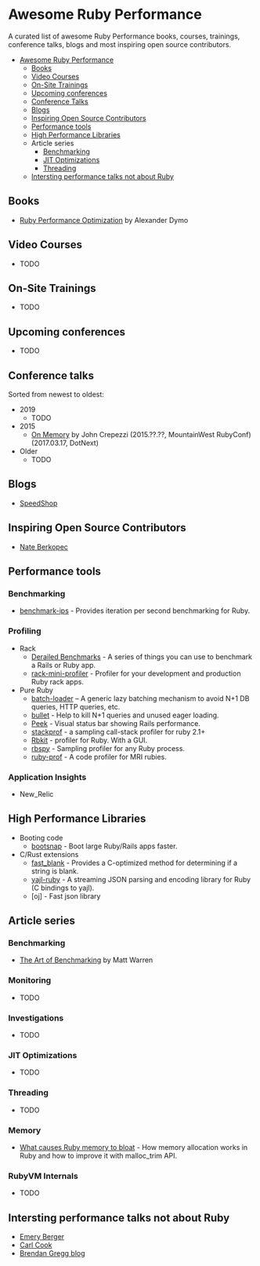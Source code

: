 # Awesome Ruby Performance
A curated list of awesome Ruby Performance books, courses, trainings, conference talks, blogs and most inspiring open source contributors.

- [Awesome Ruby Performance](#awesome-ruby-performance)
	- [Books](#books)
	- [Video Courses](#video-courses)
	- [On-Site Trainings](#on-site-trainings)
	- [Upcoming conferences](#upcoming-conferences)
	- [Conference Talks](#conference-talks)
	- [Blogs](#blogs)
	- [Inspiring Open Source Contributors](#inspiring-open-source-contributors)
	- [Performance tools](#performance-tools)
	- [High Performance Libraries](#high-performance-libraries)
	- Article series
		- [Benchmarking](#benchmarking)
		- [JIT Optimizations](#jit-optimizations)		
		- [Threading](#threading)
  - [Intersting performance talks not about Ruby](#not-about-ruby)

## Books

* [Ruby Performance Optimization](https://pragprog.com/book/adrpo/ruby-performance-optimization) by Alexander Dymo


## Video Courses

* TODO


## On-Site Trainings

* TODO


## Upcoming conferences

* TODO

## Conference talks

Sorted from newest to oldest:
* 2019
    * TODO
* 2015
	* [On Memory](https://www.youtube.com/watch?v=yxhrYiqatdA) by John Crepezzi (2015.??.??, MountainWest RubyConf)
	(2017.03.17, DotNext)
* Older
	* TODO

## Blogs

* [SpeedShop](https://www.speedshop.co/)

## Inspiring Open Source Contributors

* [Nate Berkopec](https://github.com/nateberkopec)

## Performance tools
### Benchmarking
* [benchmark-ips](https://github.com/evanphx/benchmark-ips) - Provides iteration per second benchmarking for Ruby.
### Profiling
* Rack
  * [Derailed Benchmarks](https://github.com/schneems/derailed_benchmarks) - A series of things you can use to benchmark a Rails or Ruby app.
  * [rack-mini-profiler](https://github.com/MiniProfiler/rack-mini-profiler) - Profiler for your development and production Ruby rack apps.
* Pure Ruby
  * [batch-loader](https://github.com/exaspark/batch-loader) – A generic lazy batching mechanism to avoid N+1 DB queries, HTTP queries, etc.
  * [bullet](https://github.com/flyerhzm/bullet) - Help to kill N+1 queries and unused eager loading.
  * [Peek](https://github.com/peek/peek) - Visual status bar showing Rails performance.
  * [stackprof](https://github.com/tmm1/stackprof) - a sampling call-stack profiler for ruby 2.1+
  * [Rbkit](https://github.com/code-mancers/rbkit) - profiler for Ruby. With a GUI.
  * [rbspy](https://github.com/rbspy/rbspy) - Sampling profiler for any Ruby process.
  * [ruby-prof](https://github.com/ruby-prof/ruby-prof) - A code profiler for MRI rubies.

### Application Insights
* New_Relic

## High Performance Libraries
* Booting code
  * [bootsnap](https://github.com/Shopify/bootsnap) - Boot large Ruby/Rails apps faster.
* C/Rust extensions
  * [fast_blank](https://github.com/SamSaffron/fast_blank) - Provides a C-optimized method for determining if a string is blank.
  * [yajl-ruby](https://github.com/brianmario/yajl-ruby) - A streaming JSON parsing and encoding library for Ruby (C bindings to yajl).
  * [oj] - Fast json library

## Article series

### Benchmarking
* [The Art of Benchmarking](http://mattwarren.org/2014/09/19/the-art-of-benchmarking/) by Matt Warren

### Monitoring
* TODO

### Investigations
* TODO

### JIT Optimizations
* TODO

### Threading
* TODO

### Memory
* [What causes Ruby memory to bloat](https://www.joyfulbikeshedding.com/blog/2019-03-14-what-causes-ruby-memory-bloat.html) - How memory allocation works in Ruby and how to improve it with malloc_trim API.

### RubyVM Internals
* TODO

## Intersting performance talks not about Ruby
* [Emery Berger](https://www.youtube.com/watch?v=r-TLSBdHe1A)
* [Carl Cook](https://www.youtube.com/watch?v=NH1Tta7purM)
* [Brendan Gregg blog](http://www.brendangregg.com/)
